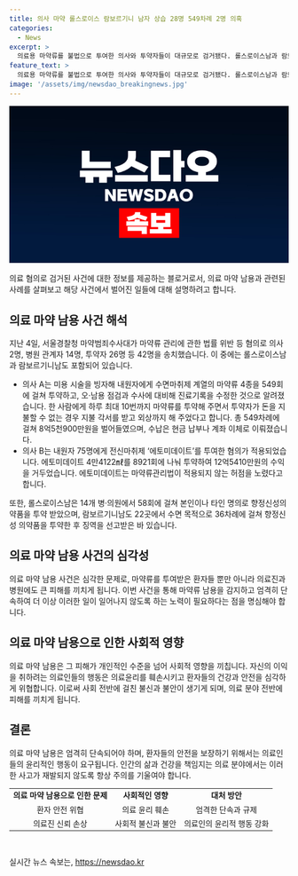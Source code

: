 ```yaml
---
title: 의사 마약 롤스로이스 람보르기니 남자 상습 28명 549차례 2명 의혹
categories:
  - News
excerpt: >
  의료용 마약류를 불법으로 투여한 의사와 투약자들이 대규모로 검거됐다. 롤스로이스남과 람보르기니남 등 유명인도 포함돼 42명이 경찰에 송치됐고, 의료계와 투약자들이 연루돼 수사 중이다. 불법 마약류 투여와 관련하여 재산 추징 보전 결정도 이뤄졌으며, 의사들은 수면마취제를 버리며 수천만원의 이익을 챙겼다. 이에 대한 수사가 계속되는 가운데, 마약류 투여로 인한 범죄와 안전사고 등 사회적 문제에 대한 우려가 커지고 있다.
feature_text: >
  의료용 마약류를 불법으로 투여한 의사와 투약자들이 대규모로 검거됐다. 롤스로이스남과 람보르기니남 등 유명인도 포함돼 42명이 경찰에 송치됐고, 의료계와 투약자들이 연루돼 수사 중이다. 불법 마약류 투여와 관련하여 재산 추징 보전 결정도 이뤄졌으며, 의사들은 수면마취제를 버리며 수천만원의 이익을 챙겼다. 이에 대한 수사가 계속되는 가운데, 마약류 투여로 인한 범죄와 안전사고 등 사회적 문제에 대한 우려가 커지고 있다.
image: '/assets/img/newsdao_breakingnews.jpg'
---
```


<p><img src="/assets/img/newsdao_breakingnews.jpg" alt="bookingtag 속보" /></p>

<p>의료 혐의로 검거된 사건에 대한 정보를 제공하는 블로거로서, 의료 마약 남용과 관련된 사례를 살펴보고 해당 사건에서 벌어진 일들에 대해 설명하려고 합니다.</p>

<h2 data-ke-size="size26">의료 마약 남용 사건 해석</h2>

<p data-ke-size="size16">지난 4일, 서울경찰청 마약범죄수사대가 마약류 관리에 관한 법률 위반 등 혐의로 의사 2명, 병원 관계자 14명, 투약자 26명 등 42명을 송치했습니다. 이 중에는 롤스로이스남과 람보르기니남도 포함되어 있습니다.</p>

<ul>
<li>의사 A는 미용 시술을 빙자해 내원자에게 수면마취제 계열의 마약류 4종을 549회에 걸쳐 투약하고, 오·남용 점검과 수사에 대비해 진료기록을 수정한 것으로 알려졌습니다. 한 사람에게 하루 최대 10번까지 마약류를 투약해 주면서 투약자가 돈을 지불할 수 없는 경우 지불 각서를 받고 외상까지 해 주었다고 합니다. 총 549차례에 걸쳐 8억5천900만원을 벌어들였으며, 수납은 현금 납부나 계좌 이체로 이뤄졌습니다.</li>
<li>의사 B는 내원자 75명에게 전신마취제 ‘에토미데이트’를 투여한 혐의가 적용되었습니다. 에토미데이트 4만4122㎖를 8921회에 나눠 투약하여 12억5410만원의 수익을 거두었습니다. 에토미데이트는 마약류관리법이 적용되지 않는 허점을 노렸다고 합니다.</li>
</ul>

<p data-ke-size="size16">또한, 롤스로이스남은 14개 병·의원에서 58회에 걸쳐 본인이나 타인 명의로 향정신성의약품을 투약 받았으며, 람보르기니남도 22곳에서 수면 목적으로 36차례에 걸쳐 향정신성 의약품을 투약한 후 징역을 선고받은 바 있습니다.</p>

<h2 data-ke-size="size26">의료 마약 남용 사건의 심각성</h2>

<p data-ke-size="size16">의료 마약 남용 사건은 심각한 문제로, 마약류를 투여받은 환자들 뿐만 아니라 의료진과 병원에도 큰 피해를 끼치게 됩니다. 이번 사건을 통해 마약류 남용을 감지하고 엄격히 단속하여 더 이상 이러한 일이 일어나지 않도록 하는 노력이 필요하다는 점을 명심해야 합니다.</p>

<h2 data-ke-size="size26">의료 마약 남용으로 인한 사회적 영향</h2>

<p data-ke-size="size16">의료 마약 남용은 그 피해가 개인적인 수준을 넘어 사회적 영향을 끼칩니다. 자신의 이익을 취하려는 의료인들의 행동은 의료윤리를 훼손시키고 환자들의 건강과 안전을 심각하게 위협합니다. 이로써 사회 전반에 걸친 불신과 불안이 생기게 되며, 의료 분야 전반에 피해를 끼치게 됩니다.</p>

<h2 data-ke-size="size26">결론</h2>

<p data-ke-size="size16">의료 마약 남용은 엄격히 단속되어야 하며, 환자들의 안전을 보장하기 위해서는 의료인들의 윤리적인 행동이 요구됩니다. 인간의 삶과 건강을 책임지는 의료 분야에서는 이러한 사고가 재발되지 않도록 항상 주의를 기울여야 합니다.</p>

<table>
<tbody>
<tr>
<td style="text-align: center; height: 17px;"><b>의료 마약 남용으로 인한 문제</b></td>
<td style="text-align: center; height: 17px;"><b>사회적인 영향</b></td>
<td style="text-align: center; height: 17px;"><b>대처 방안</b></td>
</tr>
<tr>
<td style="text-align: center; height: 17px;">환자 안전 위협</td>
<td style="text-align: center; height: 17px;">의료 윤리 훼손</td>
<td style="text-align: center; height: 17px;">엄격한 단속과 규제</td>
</tr>
<tr>
<td style="text-align: center; height: 17px;">의료진 신뢰 손상</td>
<td style="text-align: center; height: 17px;">사회적 불신과 불안</td>
<td style="text-align: center; height: 17px;">의료인의 윤리적 행동 강화</td>
</tr>
</tbody>
</table>

<p data-ke-size="size16">&nbsp;</p>
실시간 뉴스 속보는, <a href="https://newsdao.kr" rel="dofollow">https://newsdao.kr</a>


